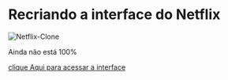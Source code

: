 # Recriando a interface do Netflix

![Netflix-Clone](https://user-images.githubusercontent.com/104571614/179815251-2a1239fd-506f-48a1-a6a9-7989b04db98b.png)

Ainda não está 100% 

[clique Aqui para acessar a interface](https://pedroaugusto2004.github.io/Netflix-Clone/)
